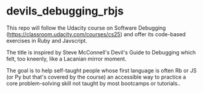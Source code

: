 # devils_debugging_rbjs

This repo will follow the Udacity course on Software Debugging (https://classroom.udacity.com/courses/cs25) and offer its code-based exercises in Ruby and Javscript. 

The title is inspired by Steve McConnell's Devil's Guide to Debugging which felt, too kneenly, like a Lacanian mirror moment.

The goal is to help self-taught people whose first language is often Rb or JS (or Py but that's covered by the course) an accessible way to practice a core problem-solving  skill not taught by most bootcamps or tutorials..


